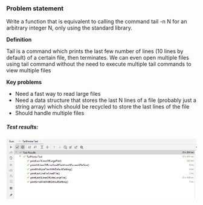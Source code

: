 ### Problem statement

Write a function that is equivalent to calling the command tail -n N for an arbitrary integer N, 
only using the standard library. 

**Definition**

Tail is a command which prints the last few number of lines (10 lines by default) of a certain file, then terminates. 
We can even open multiple files using tail command without the need to execute multiple tail commands to view multiple files

**Key problems**

- Need a fast way to read large files
- Need a data structure that stores the last N lines of a file (probably just a string array) which should be recycled to store the last
lines of the file
- Should handle multiple files 

##### Test results:

![test results](src/com/akshay/resources/image-20200608102852637.png)
